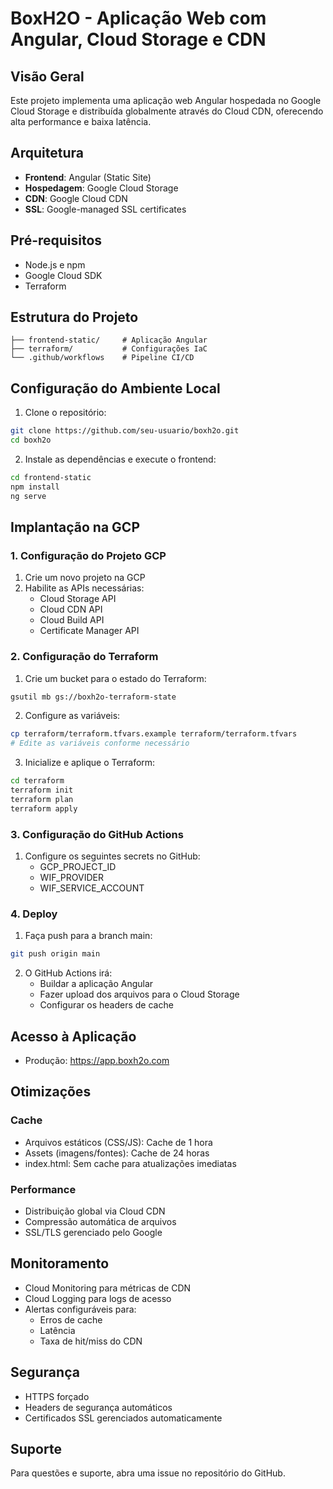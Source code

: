 # BoxH2O - Aplicação Web com Angular, Cloud Storage e CDN

## Visão Geral
Este projeto implementa uma aplicação web Angular hospedada no Google Cloud Storage e distribuída globalmente através do Cloud CDN, oferecendo alta performance e baixa latência.

## Arquitetura
- **Frontend**: Angular (Static Site)
- **Hospedagem**: Google Cloud Storage
- **CDN**: Google Cloud CDN
- **SSL**: Google-managed SSL certificates

## Pré-requisitos
- Node.js e npm
- Google Cloud SDK
- Terraform

## Estrutura do Projeto
```
├── frontend-static/     # Aplicação Angular
├── terraform/           # Configurações IaC
└── .github/workflows    # Pipeline CI/CD
```

## Configuração do Ambiente Local

1. Clone o repositório:
```bash
git clone https://github.com/seu-usuario/boxh2o.git
cd boxh2o
```

2. Instale as dependências e execute o frontend:
```bash
cd frontend-static
npm install
ng serve
```

## Implantação na GCP

### 1. Configuração do Projeto GCP

1. Crie um novo projeto na GCP
2. Habilite as APIs necessárias:
   - Cloud Storage API
   - Cloud CDN API
   - Cloud Build API
   - Certificate Manager API

### 2. Configuração do Terraform

1. Crie um bucket para o estado do Terraform:
```bash
gsutil mb gs://boxh2o-terraform-state
```

2. Configure as variáveis:
```bash
cp terraform/terraform.tfvars.example terraform/terraform.tfvars
# Edite as variáveis conforme necessário
```

3. Inicialize e aplique o Terraform:
```bash
cd terraform
terraform init
terraform plan
terraform apply
```

### 3. Configuração do GitHub Actions

1. Configure os seguintes secrets no GitHub:
   - GCP_PROJECT_ID
   - WIF_PROVIDER
   - WIF_SERVICE_ACCOUNT

### 4. Deploy

1. Faça push para a branch main:
```bash
git push origin main
```

2. O GitHub Actions irá:
   - Buildar a aplicação Angular
   - Fazer upload dos arquivos para o Cloud Storage
   - Configurar os headers de cache

## Acesso à Aplicação

- Produção: https://app.boxh2o.com

## Otimizações

### Cache
- Arquivos estáticos (CSS/JS): Cache de 1 hora
- Assets (imagens/fontes): Cache de 24 horas
- index.html: Sem cache para atualizações imediatas

### Performance
- Distribuição global via Cloud CDN
- Compressão automática de arquivos
- SSL/TLS gerenciado pelo Google

## Monitoramento

- Cloud Monitoring para métricas de CDN
- Cloud Logging para logs de acesso
- Alertas configuráveis para:
  - Erros de cache
  - Latência
  - Taxa de hit/miss do CDN

## Segurança

- HTTPS forçado
- Headers de segurança automáticos
- Certificados SSL gerenciados automaticamente

## Suporte

Para questões e suporte, abra uma issue no repositório do GitHub.